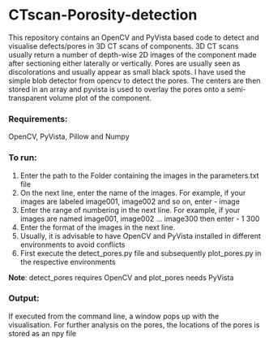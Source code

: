 # CTscan-Porosity-detection
This repository contains an OpenCV and PyVista based code to detect and visualise defects/pores in 3D CT scans of components. 3D CT scans usually return a number of depth-wise 2D images of the component made after sectioning either laterally or vertically. Pores are usually seen as discolorations and usually appear as small black spots. I have used the simple blob detector from opencv to detect the pores. The centers are then stored in an array and pyvista is used to overlay the pores onto a semi-transparent volume plot of the component. 

### Requirements:
OpenCV, PyVista, Pillow and Numpy 

### To run:
  1. Enter the path to the Folder containing the images in the parameters.txt file
  2. On the next line, enter the name of the images. For example, if your images are labeled image001, image002 and so on, enter - image
  3. Enter the range of numbering in the next line. For example, if your images are named image001, image002 ... image300 then enter - 1 300
  4. Enter the format of the images in the next line. 
  5. Usually, it is advisable to have OpenCV and PyVista installed in different environments to avoid conflicts
  6. First execute the detect_pores.py file and subsequently plot_pores.py in the respective environments

**Note**: detect_pores requires OpenCV and plot_pores needs PyVista

### Output:
If executed from the command line, a window pops up with the visualisation. For further analysis on the pores, the locations of the pores is stored as an npy file
